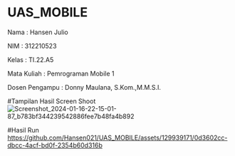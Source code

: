 # UAS_MOBILE

Nama : Hansen Julio

NIM : 312210523

Kelas : TI.22.A5

Mata Kuliah : Pemrograman Mobile 1

Dosen Pengampu : Donny Maulana, S.Kom.,M.M.S.I.

#Tampilan Hasil Screen Shoot
![Screenshot_2024-01-16-22-15-01-87_b783bf344239542886fee7b48fa4b892](https://github.com/Hansen021/UAS_MOBILE/assets/129939171/a14ef817-336f-470a-a3db-00253294d7c9)

#Hasil Run
https://github.com/Hansen021/UAS_MOBILE/assets/129939171/0d3602cc-dbcc-4acf-bd0f-2354b60d316b

